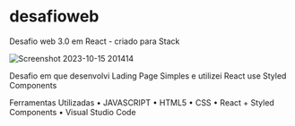 # desafioweb
 Desafio web 3.0 em React - criado para Stack

![Screenshot 2023-10-15 201414](https://github.com/daniellymomm/desafioweb/assets/99624114/f6f646ec-ff20-4c8c-85ef-80c99f436b58)

Desafio em que desenvolvi Lading Page Simples e utilizei React use Styled Components 

Ferramentas Utilizadas
• JAVASCRIPT
• HTML5
• CSS 
• React + Styled Components
• Visual Studio Code
